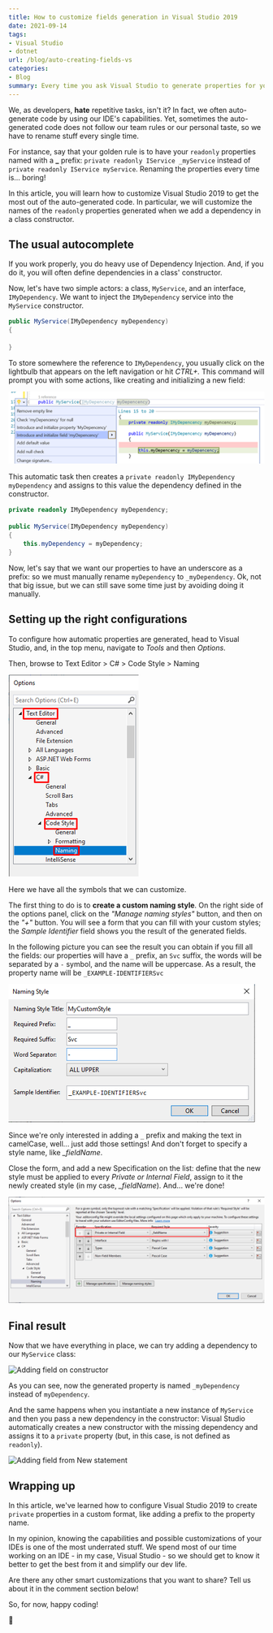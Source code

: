 ```yaml
---
title: How to customize fields generation in Visual Studio 2019
date: 2021-09-14
tags:
- Visual Studio
- dotnet
url: /blog/auto-creating-fields-vs
categories:
- Blog
summary: Every time you ask Visual Studio to generate properties for you, it creates them with a simple,default format. But we can customize them by updating some options on our IDE. Let's learn how!
---
```


We, as developers, **hate** repetitive tasks, isn't it? In fact, we often auto-generate code by using our IDE's capabilities. Yet, sometimes the auto-generated code does not follow our team rules or our personal taste, so we have to rename stuff every single time.

For instance, say that your golden rule is to have your `readonly` properties named with a **\_** prefix: `private readonly IService _myService` instead of `private readonly IService myService`. Renaming the properties every time is... boring!

In this article, you will learn how to customize Visual Studio 2019 to get the most out of the auto-generated code. In particular, we will customize the names of the `readonly` properties generated when we add a dependency in a class constructor.

## The usual autocomplete

If you work properly, you do heavy use of Dependency Injection. And, if you do it, you will often define dependencies in a class' constructor.

Now, let's have two simple actors: a class, `MyService`, and an interface, `IMyDependency`. We want to inject the `IMyDependency` service into the `MyService` constructor.

```cs
public MyService(IMyDependency myDependency)
{

}
```

To store somewhere the reference to `IMyDependency`, you usually click on the lightbulb that appears on the left navigation or hit _CTRL+._ This command will prompt you with some actions, like creating and initializing a new field:

![Default field generation without underscore](./without-underscore.png)

This automatic task then creates a `private readonly IMyDependency myDependency` and assigns to this value the dependency defined in the constructor.

```cs
private readonly IMyDependency myDependency;

public MyService(IMyDependency myDependency)
{
    this.myDependency = myDependency;
}
```

Now, let's say that we want our properties to have an underscore as a prefix: so we must manually rename `myDependency` to `_myDependency`. Ok, not that big issue, but we can still save some time just by avoiding doing it manually.

## Setting up the right configurations

To configure how automatic properties are generated, head to Visual Studio, and, in the top menu, navigate to _Tools_ and then _Options_.

Then, browse to Text Editor > C# > Code Style > Naming

![Navigation path in the Options window](./options-path.png)

Here we have all the symbols that we can customize.

The first thing to do is to **create a custom naming style**. On the right side of the options panel, click on the _"Manage naming styles"_ button, and then on the _"+"_ button. You will see a form that you can fill with your custom styles; the _Sample Identifier_ field shows you the result of the generated fields.

In the following picture you can see the result you can obtain if you fill all the fields: our properties will have a `_` prefix, an `Svc` suffix, the words will be separated by a `-` symbol, and the name will be uppercase. As a result, the property name will be `_EXAMPLE-IDENTIFIERSvc`

![Naming Style window with all the filed filled](./custom-style-example.png)

Since we're only interested in adding a `_` prefix and making the text in camelCase, well... just add those settings! And don't forget to specify a style name, like _\_fieldName_.

Close the form, and add a new Specification on the list: define that the new style must be applied to every _Private or Internal Field_, assign to it the newly created style (in my case, _\_fieldName_). And... we're done!

![Specification orders](./final-specification.png)

## Final result

Now that we have everything in place, we can try adding a dependency to our `MyService` class:

![Adding field on constructor](https://res.cloudinary.com/bellons/image/upload/t_dev-to/Code4IT/Articles/2021/064-auto-creating-fields-visualstudio/add-readonly-field-in-constructor.gif)

As you can see, now the generated property is named `_myDependency` instead of `myDependency`.

And the same happens when you instantiate a new instance of `MyService` and then you pass a new dependency in the constructor: Visual Studio automatically creates a new constructor with the missing dependency and assigns it to a `private` property (but, in this case, is not defined as `readonly`).

![Adding field from New statement](https://res.cloudinary.com/bellons/image/upload/t_dev-to/Code4IT/Articles/2021/064-auto-creating-fields-visualstudio/add-readonly-field-from-ext-call.gif)

## Wrapping up

In this article, we've learned how to configure Visual Studio 2019 to create `private` properties in a custom format, like adding a prefix to the property name.

In my opinion, knowing the capabilities and possible customizations of your IDEs is one of the most underrated stuff. We spend most of our time working on an IDE - in my case, Visual Studio - so we should get to know it better to get the best from it and simplify our dev life.

Are there any other smart customizations that you want to share? Tell us about it in the comment section below!

So, for now, happy coding!

🐧
